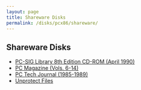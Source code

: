 ```yaml
---
layout: page
title: Shareware Disks
permalink: /disks/pcx86/shareware/
---
```


Shareware Disks
---------------

- [PC-SIG Library 8th Edition CD-ROM (April 1990)](/disks/pcx86/shareware/pcsig08/)
- [PC Magazine (Vols. 6-14)](/disks/pcx86/shareware/pcmag/)
- [PC Tech Journal (1985-1989)](/disks/pcx86/shareware/pctj/)
- [Unprotect Files](/disks/pcx86/shareware/unprot/)
